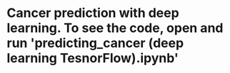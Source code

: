 # Cancer prediction with deep learning. To see the code, open and run 'predicting_cancer (deep learning TesnorFlow).ipynb'
